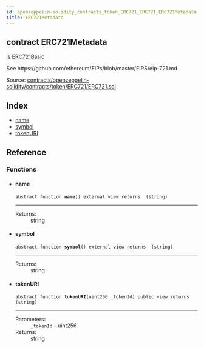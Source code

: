 ```yaml
---
id: openzeppelin-solidity_contracts_token_ERC721_ERC721_ERC721Metadata
title: ERC721Metadata
---
```


<div class="contract-doc"><div class="contract"><h2 class="contract-header"><span class="contract-kind">contract</span> ERC721Metadata</h2><p class="base-contracts"><span>is</span> <a href="openzeppelin-solidity_contracts_token_ERC721_ERC721Basic.html">ERC721Basic</a></p><p class="description">See https://github.com/ethereum/EIPs/blob/master/EIPS/eip-721.md.</p><div class="source">Source: <a href="https://github.com/2keynet/web3-alpha/blob/v0.0.3/contracts/openzeppelin-solidity/contracts/token/ERC721/ERC721.sol" target="_blank">contracts/openzeppelin-solidity/contracts/token/ERC721/ERC721.sol</a></div></div><div class="index"><h2>Index</h2><ul><li><a href="openzeppelin-solidity_contracts_token_ERC721_ERC721_ERC721Metadata.html#name">name</a></li><li><a href="openzeppelin-solidity_contracts_token_ERC721_ERC721_ERC721Metadata.html#symbol">symbol</a></li><li><a href="openzeppelin-solidity_contracts_token_ERC721_ERC721_ERC721Metadata.html#tokenURI">tokenURI</a></li></ul></div><div class="reference"><h2>Reference</h2><div class="functions"><h3>Functions</h3><ul><li><div class="item function"><span id="name" class="anchor-marker"></span><h4 class="name">name</h4><div class="body"><code class="signature"><span>abstract </span>function <strong>name</strong><span>() </span><span>external </span><span>view </span><span>returns  (string) </span></code><hr/><dl><dt><span class="label-return">Returns:</span></dt><dd>string</dd></dl></div></div></li><li><div class="item function"><span id="symbol" class="anchor-marker"></span><h4 class="name">symbol</h4><div class="body"><code class="signature"><span>abstract </span>function <strong>symbol</strong><span>() </span><span>external </span><span>view </span><span>returns  (string) </span></code><hr/><dl><dt><span class="label-return">Returns:</span></dt><dd>string</dd></dl></div></div></li><li><div class="item function"><span id="tokenURI" class="anchor-marker"></span><h4 class="name">tokenURI</h4><div class="body"><code class="signature"><span>abstract </span>function <strong>tokenURI</strong><span>(uint256 _tokenId) </span><span>public </span><span>view </span><span>returns  (string) </span></code><hr/><dl><dt><span class="label-parameters">Parameters:</span></dt><dd><div><code>_tokenId</code> - uint256</div></dd><dt><span class="label-return">Returns:</span></dt><dd>string</dd></dl></div></div></li></ul></div></div></div>
